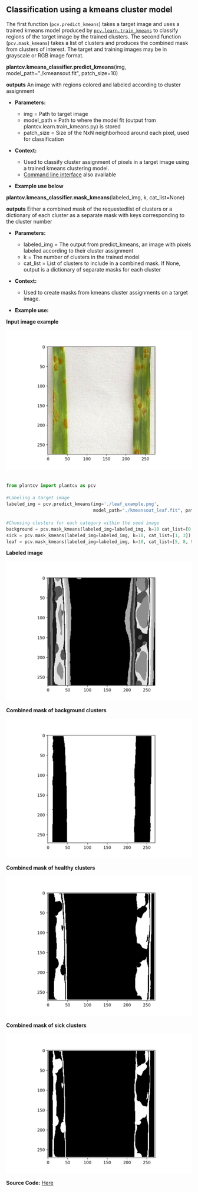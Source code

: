 ## Classification using a kmeans cluster model

The first function (`pcv.predict_kmeans`) takes a target image and uses a trained kmeans model produced by [`pcv.learn.train_kmeans`](train_kmeans.md) to classify regions of the target image by the trained clusters. The second function (`pcv.mask_kmeans`) takes a list of clusters and produces the combined mask from clusters of interest. The target and training images may be in grayscale or RGB image format.

**plantcv.kmeans_classifier.predict_kmeans**(img, model_path="./kmeansout.fit", patch_size=10)

**outputs** An image with regions colored and labeled according to cluster assignment

- **Parameters:**
    - img = Path to target image
    - model_path = Path to where the model fit (output from plantcv.learn.train_kmeans.py) is stored
    - patch_size = Size of the NxN neighborhood around each pixel, used for classification

- **Context:**
    - Used to classify cluster assignment of pixels in a target image using a trained kmeans clustering model.
    - [Command line interface](tools.md) also available

- **Example use below**


**plantcv.kmeans_classifier.mask_kmeans**(labeled_img, k, cat_list=None)

**outputs** Either a combined mask of the requestedlist of clusters or a dictionary of each cluster as a separate mask with keys corresponding to the cluster number 

- **Parameters:**
    - labeled_img = The output from predict_kmeans, an image with pixels labeled according to their cluster assignment
    - k = The number of clusters in the trained model
    - cat_list = List of clusters to include in a combined mask. If None, output is a dictionary of separate masks for each cluster

- **Context:**
    - Used to create masks from kmeans cluster assignments on a target image.  

- **Example use:**

**Input image example**

![Screenshot](img/documentation_images/kmeans_clustering/leaf_example.png)

```python

from plantcv import plantcv as pcv

#Labeling a target image
labeled_img = pcv.predict_kmeans(img='./leaf_example.png',
                                 model_path="./kmeansout_leaf.fit", patch_size=5)

#Choosing clusters for each category within the seed image
background = pcv.mask_kmeans(labeled_img=labeled_img, k=10 cat_list=[0, 2, 4, 6, 7])
sick = pcv.mask_kmeans(labeled_img=labeled_img, k=10, cat_list=[1, 3])
leaf = pcv.mask_kmeans(labeled_img=labeled_img, k=10, cat_list=[5, 8, 9])

```

**Labeled image**

![Screenshot](img/documentation_images/kmeans_clustering/leaf_labeled.png)

**Combined mask of background clusters**

![Screenshot](img/documentation_images/kmeans_clustering/leaf_background_mask.png)

**Combined mask of healthy clusters**

![Screenshot](img/documentation_images/kmeans_clustering/leaf_healthy_mask.png)

**Combined mask of sick clusters**

![Screenshot](img/documentation_images/kmeans_clustering/leaf_sick_mask.png)

**Source Code:** [Here](https://github.com/danforthcenter/plantcv/blob/main/plantcv/plantcv/kmeans_classifier.py)
